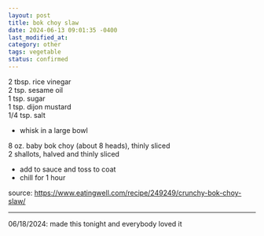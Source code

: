 ```yaml
---
layout: post
title: bok choy slaw
date: 2024-06-13 09:01:35 -0400
last_modified_at: 
category: other
tags: vegetable
status: confirmed
---
```


2 tbsp. rice vinegar  
2 tsp. sesame oil  
1 tsp. sugar  
1 tsp. dijon mustard  
1/4 tsp. salt  
* whisk in a large bowl

8 oz. baby bok choy (about 8 heads), thinly sliced  
2 shallots, halved and thinly sliced  
* add to sauce and toss to coat
* chill for 1 hour

source: <https://www.eatingwell.com/recipe/249249/crunchy-bok-choy-slaw/>

---

06/18/2024: made this tonight and everybody loved it

